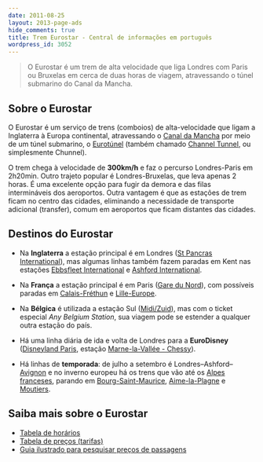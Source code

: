 ```yaml
---
date: 2011-08-25
layout: 2013-page-ads
hide_comments: true
title: Trem Eurostar - Central de informações em português
wordpress_id: 3052
---
```


> O Eurostar é um trem de alta velocidade que liga Londres com Paris ou Bruxelas em cerca de duas horas de viagem, atravessando o túnel submarino do Canal da Mancha.


## Sobre o Eurostar

O Eurostar é um serviço de trens (comboios) de alta-velocidade que ligam a Inglaterra à Europa continental, atravessando o [Canal da Mancha](http://pt.wikipedia.org/wiki/Canal_da_Mancha) por meio de um túnel submarino, o [Eurotúnel](http://pt.wikipedia.org/wiki/Eurot%C3%BAnel) (também chamado [Channel Tunnel](http://en.wikipedia.org/wiki/Channel_Tunnel), ou simplesmente Chunnel).

O trem chega à velocidade de **300km/h** e faz o percurso Londres-Paris em 2h20min. Outro trajeto popular é Londres-Bruxelas, que leva apenas 2 horas. É uma excelente opção para fugir da demora e das filas intermináveis dos aeroportos. Outra vantagem é que as estações de trem ficam no centro das cidades, eliminando a necessidade de transporte adicional (transfer), comum em aeroportos que ficam distantes das cidades.


## Destinos do Eurostar

  * Na **Inglaterra** a estação principal é em Londres ([St Pancras International](http://en.wikipedia.org/wiki/St_Pancras_railway_station)), mas algumas linhas também fazem paradas em Kent nas estações [Ebbsfleet International](http://en.wikipedia.org/wiki/Ebbsfleet_International_railway_station) e [Ashford International](http://en.wikipedia.org/wiki/Ashford_International_railway_station).

  * Na **França** a estação principal é em Paris ([Gare du Nord](http://en.wikipedia.org/wiki/Gare_du_Nord)), com possíveis paradas em [Calais-Fréthun](http://en.wikipedia.org/wiki/Gare_de_Calais-Fr%C3%A9thun) e [Lille-Europe](http://en.wikipedia.org/wiki/Gare_de_Lille-Europe).

  * Na **Bélgica** é utilizada a estação Sul ([Midi/Zuid](http://en.wikipedia.org/wiki/Brussels-South_railway_station)), mas com o ticket especial _Any Belgium Station_, sua viagem pode se estender a qualquer outra estação do país.

  * Há uma linha diária de ida e volta de Londres para a **EuroDisney** ([Disneyland Paris](http://pt.wikipedia.org/wiki/Disneyland_Resort_Paris), estação [Marne-la-Vallée - Chessy](http://en.wikipedia.org/wiki/Gare_de_Marne-la-Vall%C3%A9e_-_Chessy)).

  * Há linhas de **temporada**: de julho a setembro é Londres–Ashford–[Avignon](http://en.wikipedia.org/wiki/Avignon) e no inverno europeu há os trens que vão até os [Alpes franceses](http://pt.wikipedia.org/wiki/Alpes), parando em [Bourg-Saint-Maurice](http://en.wikipedia.org/wiki/Bourg-Saint-Maurice), [Aime-la-Plagne](http://en.wikipedia.org/wiki/La_Plagne) e [Moutiers](http://en.wikipedia.org/wiki/Moutiers).


## Saiba mais sobre o Eurostar

  * [Tabela de horários](http://aurelio.net/trem-eurostar/tabela-de-horarios/)
  * [Tabela de preços (tarifas)](http://aurelio.net/trem-eurostar/tabela-de-precos-tarifas/)
  * [Guia ilustrado para pesquisar preços de passagens](http://aurelio.net/trem-eurostar/guia-ilustrado-para-pesquisar-precos-de-passagens/)

